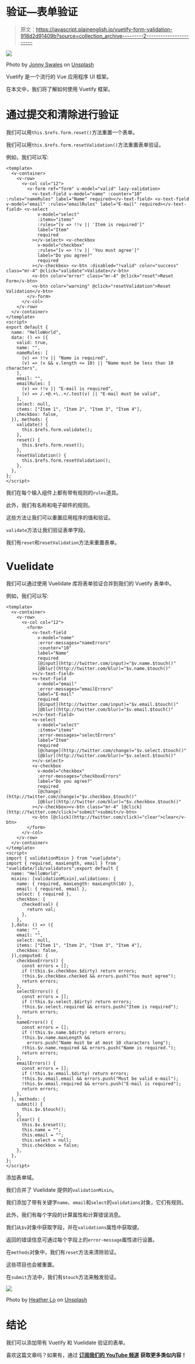 # 验证—表单验证

> 原文：<https://javascript.plainenglish.io/vuetify-form-validation-918d2d91409b?source=collection_archive---------2----------------------->

![](img/2b2d3a59306aed7bde9d150bcf86766b.png)

Photo by [Jonny Swales](https://unsplash.com/@jonnyswales1989?utm_source=medium&utm_medium=referral) on [Unsplash](https://unsplash.com?utm_source=medium&utm_medium=referral)

Vuetify 是一个流行的 Vue 应用程序 UI 框架。

在本文中，我们将了解如何使用 Vuetify 框架。

# 通过提交和清除进行验证

我们可以用`this.$refs.form.reset()`方法重置一个表单。

我们可以用`this.$refs.form.resetValidation()`方法重置表单验证。

例如，我们可以写:

```
<template>
  <v-container>
    <v-row>
      <v-col col="12">
        <v-form ref="form" v-model="valid" lazy-validation>
          <v-text-field v-model="name" :counter="10" :rules="nameRules" label="Name" required></v-text-field> <v-text-field v-model="email" :rules="emailRules" label="E-mail" required></v-text-field> <v-select
            v-model="select"
            :items="items"
            :rules="[v => !!v || 'Item is required']"
            label="Item"
            required
          ></v-select> <v-checkbox
            v-model="checkbox"
            :rules="[v => !!v || 'You must agree']"
            label="Do you agree?"
            required
          ></v-checkbox> <v-btn :disabled="!valid" color="success" class="mr-4" @click="validate">Validate</v-btn>
          <v-btn color="error" class="mr-4" @click="reset">Reset Form</v-btn>
          <v-btn color="warning" @click="resetValidation">Reset Validation</v-btn>
        </v-form>
      </v-col>
    </v-row>
  </v-container>
</template>
<script>
export default {
  name: "HelloWorld",
  data: () => ({
    valid: true,
    name: "",
    nameRules: [
      (v) => !!v || "Name is required",
      (v) => (v && v.length <= 10) || "Name must be less than 10 characters",
    ],
    email: "",
    emailRules: [
      (v) => !!v || "E-mail is required",
      (v) => /.+@.+\..+/.test(v) || "E-mail must be valid",
    ],
    select: null,
    items: ["Item 1", "Item 2", "Item 3", "Item 4"],
    checkbox: false,
  }), methods: {
    validate() {
      this.$refs.form.validate();
    },
    reset() {
      this.$refs.form.reset();
    },
    resetValidation() {
      this.$refs.form.resetValidation();
    },
  },
};
</script>
```

我们在每个输入组件上都有带有规则的`rules`道具。

此外，我们有名称和电子邮件的规则。

这些方法让我们可以重置应用程序的值和验证。

`validate`方法让我们验证表单字段。

我们有`reset`和`resetValidation`方法来重置表单。

# Vuelidate

我们可以通过使用 Vuelidate 库将表单验证合并到我们的 Vuetify 表单中。

例如，我们可以写:

```
<template>
  <v-container>
    <v-row>
      <v-col col="12">
        <form>
          <v-text-field
            v-model="name"
            :error-messages="nameErrors"
            :counter="10"
            label="Name"
            required
            [@input](http://twitter.com/input)="$v.name.$touch()"
            [@blur](http://twitter.com/blur)="$v.name.$touch()"
          ></v-text-field>
          <v-text-field
            v-model="email"
            :error-messages="emailErrors"
            label="E-mail"
            required
            [@input](http://twitter.com/input)="$v.email.$touch()"
            [@blur](http://twitter.com/blur)="$v.email.$touch()"
          ></v-text-field>
          <v-select
            v-model="select"
            :items="items"
            :error-messages="selectErrors"
            label="Item"
            required
            [@change](http://twitter.com/change)="$v.select.$touch()"
            [@blur](http://twitter.com/blur)="$v.select.$touch()"
          ></v-select>
          <v-checkbox
            v-model="checkbox"
            :error-messages="checkboxErrors"
            label="Do you agree?"
            required
            [@change](http://twitter.com/change)="$v.checkbox.$touch()"
            [@blur](http://twitter.com/blur)="$v.checkbox.$touch()"
          ></v-checkbox><v-btn class="mr-4" [@click](http://twitter.com/click)="submit">submit</v-btn>
          <v-btn [@click](http://twitter.com/click)="clear">clear</v-btn>
        </form>
      </v-col>
    </v-row>
  </v-container>
</template>
<script>
import { validationMixin } from "vuelidate";
import { required, maxLength, email } from "vuelidate/lib/validators";export default {
  name: "HelloWorld",
  mixins: [validationMixin],validations: {
    name: { required, maxLength: maxLength(10) },
    email: { required, email },
    select: { required },
    checkbox: {
      checked(val) {
        return val;
      },
    },
  },data: () => ({
    name: "",
    email: "",
    select: null,
    items: ["Item 1", "Item 2", "Item 3", "Item 4"],
    checkbox: false,
  }),computed: {
    checkboxErrors() {
      const errors = [];
      if (!this.$v.checkbox.$dirty) return errors;
      !this.$v.checkbox.checked && errors.push("You must agree");
      return errors;
    },
    selectErrors() {
      const errors = [];
      if (!this.$v.select.$dirty) return errors;
      !this.$v.select.required && errors.push("Item is required");
      return errors;
    },
    nameErrors() {
      const errors = [];
      if (!this.$v.name.$dirty) return errors;
      !this.$v.name.maxLength &&
        errors.push("Name must be at most 10 characters long");
      !this.$v.name.required && errors.push("Name is required.");
      return errors;
    },
    emailErrors() {
      const errors = [];
      if (!this.$v.email.$dirty) return errors;
      !this.$v.email.email && errors.push("Must be valid e-mail");
      !this.$v.email.required && errors.push("E-mail is required");
      return errors;
    },
  }, methods: {
    submit() {
      this.$v.$touch();
    },
    clear() {
      this.$v.$reset();
      this.name = "";
      this.email = "";
      this.select = null;
      this.checkbox = false;
    },
  },
};
</script>
```

添加表单域。

我们合并了 Vuelidate 提供的`validationMixin`。

我们添加了带有关键字`name`、`email`和`select`的`validations`对象，它们有规则。

此外，我们有每个字段的计算属性和计算错误消息。

我们从`$v`对象中获取字段，并在`validations`属性中获取键。

返回的错误信息可通过每个字段上的`error-message`属性进行设置。

在`methods`对象中，我们有`reset`方法来清除验证。

这些项目也会被重置。

在`submit`方法中，我们有`$touch`方法来触发验证。

![](img/33c4a803029a98852d44f9e85355480d.png)

Photo by [Heather Lo](https://unsplash.com/@llhheather?utm_source=medium&utm_medium=referral) on [Unsplash](https://unsplash.com?utm_source=medium&utm_medium=referral)

# 结论

我们可以添加带有 Vuetify 和 Vuelidate 验证的表单。

喜欢这篇文章吗？如果有，通过 [**订阅我们的 YouTube 频道**](https://www.youtube.com/channel/UCtipWUghju290NWcn8jhyAw?sub_confirmation=true) **获取更多类似内容！**